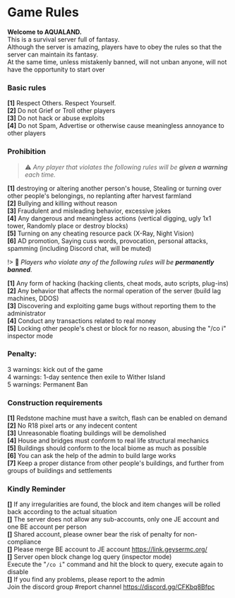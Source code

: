﻿# Game Rules  

**Welcome to AQUALAND.**  
This is a survival server full of fantasy.  
Although the server is amazing, players have to obey the rules so that the server can maintain its fantasy.  
At the same time, unless mistakenly banned, will not unban anyone, will not have the opportunity to start over  

### **Basic rules**  
**[1]** Respect Others. Respect Yourself.  
**[2]** Do not Grief or Troll other players  
**[3]** Do not hack or abuse exploits  
**[4]** Do not Spam, Advertise or otherwise cause meaningless annoyance to other players  

### **Prohibition**  

> ⚠️ *Any player that violates the following rules will be **given a warning** each time.*  

**[1]** destroying or altering another person's house, Stealing or turning over other people's belongings, no replanting after harvest farmland  
**[2]** Bullying and killing without reason  
**[3]** Fraudulent and misleading behavior, excessive jokes  
**[4]** Any dangerous and meaningless actions (vertical digging, ugly 1x1 tower, Randomly place or destroy blocks)  
**[5]** Turning on any cheating resource pack (X-Ray, Night Vision)  
**[6]** AD promotion, Saying cuss words, provocation, personal attacks, spamming (including Discord chat, will be muted)  

!> 🛑 *Players who violate any of the following rules will be **permanently banned**.*  

**[1]** Any form of hacking (hacking clients, cheat mods, auto scripts, plug-ins)  
**[2]** Any behavior that affects the normal operation of the server (build lag machines, DDOS)  
**[3]** Discovering and exploiting game bugs without reporting them to the administrator  
**[4]** Conduct any transactions related to real money  
**[5]** Locking other people's chest or block for no reason, abusing the "/co i" inspector mode  

### **Penalty:**  
3 warnings: kick out of the game  
4 warnings: 1-day sentence then exile to Wither Island  
5 warnings: Permanent Ban  

### **Construction requirements**  
**[1]** Redstone machine must have a switch, flash can be enabled on demand  
**[2]** No R18 pixel arts or any indecent content  
**[3]** Unreasonable floating buildings will be demolished  
**[4]** House and bridges must conform to real life structural mechanics  
**[5]** Buildings should conform to the local biome as much as possible  
**[6]** You can ask the help of the admin to build large works  
**[7]** Keep a proper distance from other people's buildings, and further from groups of buildings and settlements  

### **Kindly Reminder**
**[]** If any irregularities are found, the block and item changes will be rolled back according to the actual situation  
**[]** The server does not allow any sub-accounts, only one JE account and one BE account per person  
**[]** Shared account, please owner bear the risk of penalty for non-compliance  
**[]** Please merge BE account to JE account https://link.geysermc.org/  
**[]** Server open block change log query (inspector mode)  
Execute the "`/co i`" command and hit the block to query, execute again to disable  
**[]** If you find any problems, please report to the admin  
Join the discord group #report channel https://discord.gg/CFKbq8Bfpc
